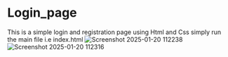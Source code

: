 # Login_page
This is a simple login and registration page using Html and Css 
simply run the main file i.e index.html
![Screenshot 2025-01-20 112238](https://github.com/user-attachments/assets/c4430b9e-88ad-4503-b153-aa12fb9b825f)
![Screenshot 2025-01-20 112316](https://github.com/user-attachments/assets/df4c4ca6-11f8-4641-9393-0cd7a984383f)
